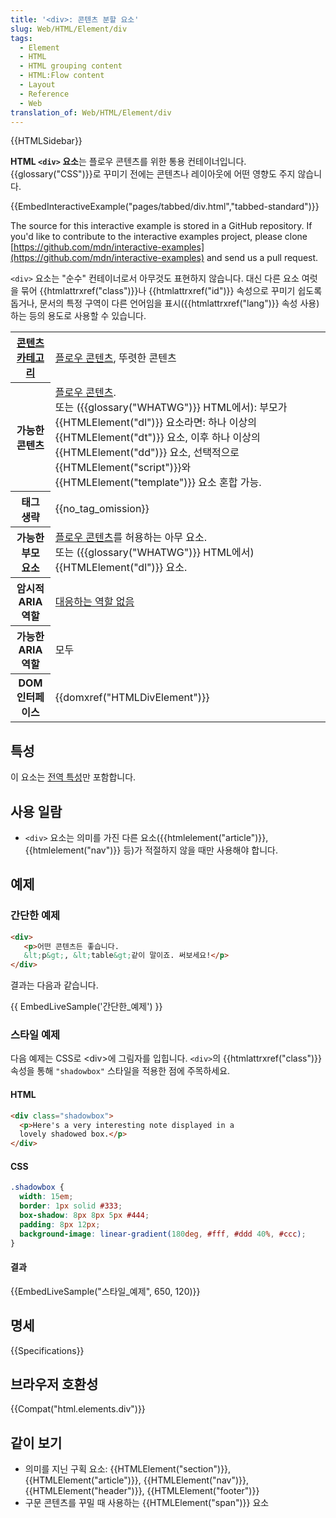 ```yaml
---
title: '<div>: 콘텐츠 분할 요소'
slug: Web/HTML/Element/div
tags:
  - Element
  - HTML
  - HTML grouping content
  - HTML:Flow content
  - Layout
  - Reference
  - Web
translation_of: Web/HTML/Element/div
---
```

{{HTMLSidebar}}

**HTML `<div>` 요소**는 플로우 콘텐츠를 위한 통용 컨테이너입니다. {{glossary("CSS")}}로 꾸미기 전에는 콘텐츠나 레이아웃에 어떤 영향도 주지 않습니다.

{{EmbedInteractiveExample("pages/tabbed/div.html","tabbed-standard")}}

The source for this interactive example is stored in a GitHub repository. If you'd like to contribute to the interactive examples project, please clone [https://github.com/mdn/interactive-examples](https://github.com/mdn/interactive-examples) and send us a pull request.

`<div>` 요소는 "순수" 컨테이너로서 아무것도 표현하지 않습니다. 대신 다른 요소 여럿을 묶어 {{htmlattrxref("class")}}나 {{htmlattrxref("id")}} 속성으로 꾸미기 쉽도록 돕거나, 문서의 특정 구역이 다른 언어임을 표시({{htmlattrxref("lang")}} 속성 사용)하는 등의 용도로 사용할 수 있습니다.

<table class="properties">
  <tbody>
    <tr>
      <th scope="row">
        <a href="/ko/docs/Web/Guide/HTML/Content_categories">콘텐츠 카테고리</a>
      </th>
      <td>
        <a href="/ko/docs/Web/Guide/HTML/Content_categories#플로우_콘텐츠"
          >플로우 콘텐츠</a
        >, 뚜렷한 콘텐츠
      </td>
    </tr>
    <tr>
      <th scope="row">가능한 콘텐츠</th>
      <td>
        <a href="/ko/docs/Web/Guide/HTML/Content_categories#플로우_콘텐츠"
          >플로우 콘텐츠</a
        >.<br />또는 ({{glossary("WHATWG")}} HTML에서): 부모가
        {{HTMLElement("dl")}} 요소라면: 하나 이상의
        {{HTMLElement("dt")}} 요소, 이후 하나 이상의
        {{HTMLElement("dd")}} 요소, 선택적으로
        {{HTMLElement("script")}}와 {{HTMLElement("template")}}
        요소 혼합 가능.
      </td>
    </tr>
    <tr>
      <th scope="row">태그 생략</th>
      <td>{{no_tag_omission}}</td>
    </tr>
    <tr>
      <th scope="row">가능한 부모 요소</th>
      <td>
        <a href="/ko/docs/Web/Guide/HTML/Content_categories#플로우_콘텐츠"
          >플로우 콘텐츠</a
        >를 허용하는 아무 요소.<br />또는 ({{glossary("WHATWG")}}
        HTML에서) {{HTMLElement("dl")}} 요소.
      </td>
    </tr>
    <tr>
      <th scope="row">암시적 ARIA 역할</th>
      <td>
        <a href="https://www.w3.org/TR/html-aria/#dfn-no-corresponding-role"
          >대응하는 역할 없음</a
        >
      </td>
    </tr>
    <tr>
      <th scope="row">가능한 ARIA 역할</th>
      <td>모두</td>
    </tr>
    <tr>
      <th scope="row">DOM 인터페이스</th>
      <td>{{domxref("HTMLDivElement")}}</td>
    </tr>
  </tbody>
</table>

## 특성

이 요소는 [전역 특성](/ko/docs/Web/HTML/Global_attributes)만 포함합니다.

## 사용 일람

- `<div>` 요소는 의미를 가진 다른 요소({{htmlelement("article")}}, {{htmlelement("nav")}} 등)가 적절하지 않을 때만 사용해야 합니다.

## 예제

### 간단한 예제

```html
<div>
   <p>어떤 콘텐츠든 좋습니다.
   &lt;p&gt;, &lt;table&gt;같이 말이죠. 써보세요!</p>
</div>
```

결과는 다음과 같습니다.

{{ EmbedLiveSample('간단한_예제') }}

### 스타일 예제

다음 예제는 CSS로 \<div>에 그림자를 입힙니다. `<div>`의 {{htmlattrxref("class")}} 속성을 통해 `"shadowbox"` 스타일을 적용한 점에 주목하세요.

#### HTML

```html
<div class="shadowbox">
  <p>Here's a very interesting note displayed in a
  lovely shadowed box.</p>
</div>
```

#### CSS

```css
.shadowbox {
  width: 15em;
  border: 1px solid #333;
  box-shadow: 8px 8px 5px #444;
  padding: 8px 12px;
  background-image: linear-gradient(180deg, #fff, #ddd 40%, #ccc);
}
```

#### 결과

{{EmbedLiveSample("스타일_예제", 650, 120)}}

## 명세

{{Specifications}}

## 브라우저 호환성

{{Compat("html.elements.div")}}

## 같이 보기

- 의미를 지닌 구획 요소: {{HTMLElement("section")}}, {{HTMLElement("article")}}, {{HTMLElement("nav")}}, {{HTMLElement("header")}}, {{HTMLElement("footer")}}
- 구문 콘텐츠를 꾸밀 때 사용하는 {{HTMLElement("span")}} 요소
